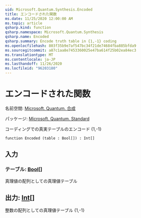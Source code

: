 ```yaml
---
uid: Microsoft.Quantum.Synthesis.Encoded
title: エンコードされた関数
ms.date: 11/25/2020 12:00:00 AM
ms.topic: article
qsharp.kind: function
qsharp.namespace: Microsoft.Quantum.Synthesis
qsharp.name: Encoded
qsharp.summary: Encode truth table in {1,-1} coding
ms.openlocfilehash: 803f35b9e7af547bc34f21de74684fba885bfda9
ms.sourcegitcommit: a87c1aa8e7453360025e47ba614f25b02ea84ec3
ms.translationtype: MT
ms.contentlocale: ja-JP
ms.lasthandoff: 11/26/2020
ms.locfileid: "96203180"
---
```

# <a name="encoded-function"></a>エンコードされた関数

名前空間: [Microsoft. Quantum. 合成](xref:Microsoft.Quantum.Synthesis)

パッケージ: [Microsoft. Quantum. Standard](https://nuget.org/packages/Microsoft.Quantum.Standard)


コーディングでの真実テーブルのエンコード {1,-1}

```qsharp
function Encoded (table : Bool[]) : Int[]
```


## <a name="input"></a>入力

### <a name="table--bool"></a>テーブル: [Bool](xref:microsoft.quantum.lang-ref.bool)[]

真理値の配列としての真理値テーブル



## <a name="output--int"></a>出力: [Int](xref:microsoft.quantum.lang-ref.int)[]

整数の配列としての真理値テーブル {1,-1}